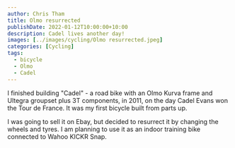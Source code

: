 ```yaml
---
author: Chris Tham
title: Olmo resurrected
publishDate: 2022-01-12T10:00:00+10:00
description: Cadel lives another day!
images: [../images/cycling/Olmo resurrected.jpeg]
categories: [Cycling]
tags:
  - bicycle
  - Olmo
  - Cadel
---
```


I finished building "Cadel" - a road bike with an Olmo Kurva frame and Ultegra
groupset plus 3T components, in 2011, on the day Cadel Evans won the Tour
de France. It was my first bicycle built from parts up.

I was going to sell it on Ebay, but decided to resurrect it by changing the
wheels and tyres. I am planning to use it as an indoor training bike connected
to Wahoo KICKR Snap.
